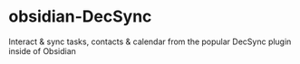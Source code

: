 # obsidian-DecSync
Interact &amp; sync tasks, contacts &amp; calendar from the popular DecSync plugin inside of Obsidian
